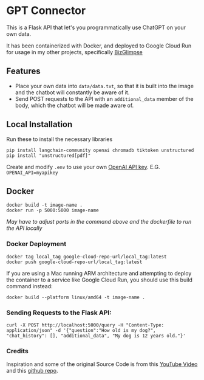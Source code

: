 # GPT Connector

This is a Flask API that let's you programmatically use ChatGPT on your own data.

It has been containerized with Docker, and deployed to Google Cloud Run for usage in my other projects, specifically [BizGlimpse](https://github.com/ethan-id/BizGlimpse)

## Features

* Place your own data into `data/data.txt`, so that it is built into the image and the chatbot will constantly be aware of it. 
* Send POST requests to the API with an `additional_data` member of the body, which the chatbot will be made aware of.

## Local Installation
Run these to install the necessary libraries
```
pip install langchain-community openai chromadb tiktoken unstructured
pip install "unstructured[pdf]"
```
Create and modify `.env` to use your own [OpenAI API key](https://platform.openai.com/account/api-keys).
E.G. `OPENAI_API=myapikey`

## Docker
```
docker build -t image-name .
docker run -p 5000:5000 image-name
```
_May have to adjust ports in the command above and the dockerfile to run the API locally_

### Docker Deployment
```
docker tag local_tag google-cloud-repo-url/local_tag:latest
docker push google-cloud-repo-url/local_tag:latest
```

If you are using a Mac running ARM architecture and attempting to deploy the container to a service like Google Cloud Run, you should use this build command instead:
```
docker build --platform linux/amd64 -t image-name .
```

### Sending Requests to the Flask API:
```
curl -X POST http://localhost:5000/query -H "Content-Type: application/json" -d '{"question":"How old is my dog?", "chat_history": [], "additional_data", "My dog is 12 years old."}'
```

### Credits

Inspiration and some of the original Source Code is from this [YouTube Video](https://youtu.be/9AXP7tCI9PI) and this [github repo](https://github.com/techleadhd/chatgpt-retrieval).
